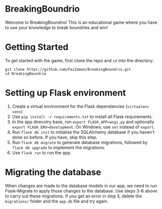 # BreakingBoundrio

Welcome to BreakingBoundrio! This is an educational game where you have to use your knowledge to break boundries and win!

# Getting Started

To get started with the game, first clone the repo and `cd` into the directory:

```
git clone https://github.com/FaiZaman/BreakingBoundrio.git
cd BreakingBoundrio
```

# Setting up Flask environment

1. Create a virtual environment for the Flask dependancies (`virtualenv venv`)
2. Use `pip install -r requirements.txt` to install all Flask requirements.
3. In the app direcotry base, run `export FLASK_APP=wsgi.py` and optionally `export FLASK_ENV=development`. On Windows, use `set` instead of `export`.
4. Run `flask db init` to initialise the SQLAlchemy database if you haven't done so before. If you have, skip this step.
5. Run `flask db migrate` to generate database migrations, followed by `flask db upgrade` to implement the migrations.
6. Use `flask run` to run the app.

# Migrating the database

When changes are made to the database models in our app, we need to run Flask-Migrate to apply those changes to the database. Use steps 3-6 above to carry out these migrations. If you get an error in step 5, delete the `migrations/` folder and the `app.db` file and try again.
